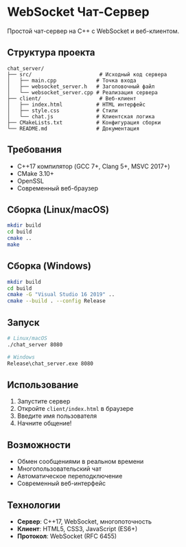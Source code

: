 # WebSocket Чат-Сервер

Простой чат-сервер на C++ с WebSocket и веб-клиентом.

## Структура проекта

```
chat_server/
├── src/                      # Исходный код сервера
│   ├── main.cpp             # Точка входа
│   ├── websocket_server.h   # Заголовочный файл
│   └── websocket_server.cpp # Реализация сервера
├── client/                   # Веб-клиент
│   ├── index.html           # HTML интерфейс
│   ├── style.css            # Стили
│   └── chat.js              # Клиентская логика
├── CMakeLists.txt           # Конфигурация сборки
└── README.md                # Документация
```

## Требования

- C++17 компилятор (GCC 7+, Clang 5+, MSVC 2017+)
- CMake 3.10+
- OpenSSL
- Современный веб-браузер

## Сборка (Linux/macOS)

```bash
mkdir build
cd build
cmake ..
make
```

## Сборка (Windows)

```bash
mkdir build
cd build
cmake -G "Visual Studio 16 2019" ..
cmake --build . --config Release
```

## Запуск

```bash
# Linux/macOS
./chat_server 8080

# Windows
Release\chat_server.exe 8080
```

## Использование

1. Запустите сервер
2. Откройте `client/index.html` в браузере
3. Введите имя пользователя
4. Начните общение!

## Возможности

- Обмен сообщениями в реальном времени
- Многопользовательский чат
- Автоматическое переподключение
- Современный веб-интерфейс

## Технологии

- **Сервер**: C++17, WebSocket, многопоточность
- **Клиент**: HTML5, CSS3, JavaScript (ES6+)
- **Протокол**: WebSocket (RFC 6455)
